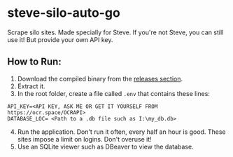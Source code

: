 # steve-silo-auto-go

Scrape silo sites. Made specially for Steve. If you're not Steve, you can still use it! But provide your own API key.

## How to Run:
1. Download the compiled binary from the [releases section](https://github.com/Chubek/steve-silo-auto-go/releases/tag/v1.0).
2. Extract it.
3. In the root folder, create a file called `.env` that contains these lines:
```
API_KEY=<API KEY, ASK ME OR GET IT YOURSELF FROM https://ocr.space/OCRAPI>
DATABASE_LOC= <Path to a .db file such as I:\my_db.db>
```
4. Run the application. Don't run it often, every half an hour is good. These sites impose a limit on logins. Don't overuse it!
5. Use an SQLite viewer such as DBeaver to view the database.
